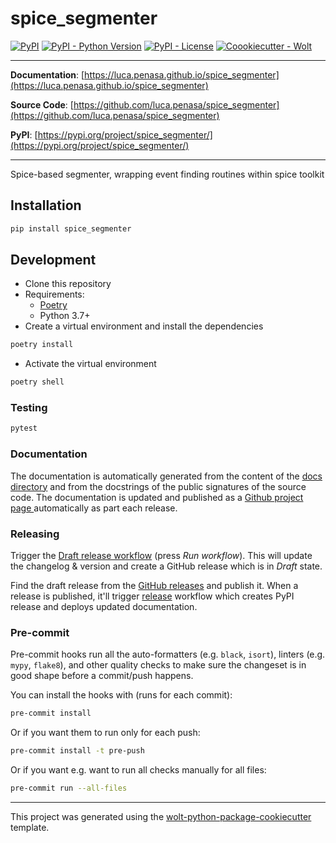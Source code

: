 # spice_segmenter

[![PyPI](https://img.shields.io/pypi/v/spice_segmenter?style=flat-square)](https://pypi.python.org/pypi/spice_segmenter/)
[![PyPI - Python Version](https://img.shields.io/pypi/pyversions/spice_segmenter?style=flat-square)](https://pypi.python.org/pypi/spice_segmenter/)
[![PyPI - License](https://img.shields.io/pypi/l/spice_segmenter?style=flat-square)](https://pypi.python.org/pypi/spice_segmenter/)
[![Coookiecutter - Wolt](https://img.shields.io/badge/cookiecutter-Wolt-00c2e8?style=flat-square&logo=cookiecutter&logoColor=D4AA00&link=https://github.com/woltapp/wolt-python-package-cookiecutter)](https://github.com/woltapp/wolt-python-package-cookiecutter)


---

**Documentation**: [https://luca.penasa.github.io/spice_segmenter](https://luca.penasa.github.io/spice_segmenter)

**Source Code**: [https://github.com/luca.penasa/spice_segmenter](https://github.com/luca.penasa/spice_segmenter)

**PyPI**: [https://pypi.org/project/spice_segmenter/](https://pypi.org/project/spice_segmenter/)

---

Spice-based segmenter, wrapping event finding routines within spice toolkit

## Installation

```sh
pip install spice_segmenter
```

## Development

* Clone this repository
* Requirements:
  * [Poetry](https://python-poetry.org/)
  * Python 3.7+
* Create a virtual environment and install the dependencies

```sh
poetry install
```

* Activate the virtual environment

```sh
poetry shell
```

### Testing

```sh
pytest
```

### Documentation

The documentation is automatically generated from the content of the [docs directory](./docs) and from the docstrings
 of the public signatures of the source code. The documentation is updated and published as a [Github project page
 ](https://pages.github.com/) automatically as part each release.

### Releasing

Trigger the [Draft release workflow](https://github.com/luca.penasa/spice_segmenter/actions/workflows/draft_release.yml)
(press _Run workflow_). This will update the changelog & version and create a GitHub release which is in _Draft_ state.

Find the draft release from the
[GitHub releases](https://github.com/luca.penasa/spice_segmenter/releases) and publish it. When
 a release is published, it'll trigger [release](https://github.com/luca.penasa/spice_segmenter/blob/master/.github/workflows/release.yml) workflow which creates PyPI
 release and deploys updated documentation.

### Pre-commit

Pre-commit hooks run all the auto-formatters (e.g. `black`, `isort`), linters (e.g. `mypy`, `flake8`), and other quality
 checks to make sure the changeset is in good shape before a commit/push happens.

You can install the hooks with (runs for each commit):

```sh
pre-commit install
```

Or if you want them to run only for each push:

```sh
pre-commit install -t pre-push
```

Or if you want e.g. want to run all checks manually for all files:

```sh
pre-commit run --all-files
```

---

This project was generated using the [wolt-python-package-cookiecutter](https://github.com/woltapp/wolt-python-package-cookiecutter) template.
